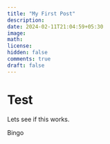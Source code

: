 ```yaml
---
title: "My First Post"
description:
date: 2024-02-11T21:04:59+05:30
image:
math:
license:
hidden: false
comments: true
draft: false
---
```


# Test

Lets see if this works.

Bingo
